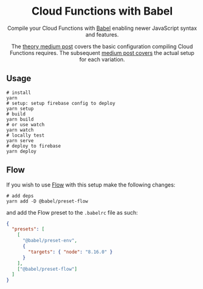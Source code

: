 <div align="center">

# Cloud Functions with Babel

Compile your Cloud Functions with [Babel][babel] enabling newer JavaScript syntax and features.

The [theory medium post][medium-post-theory] covers the basic configuration compiling Cloud Functions requires. The subsequent [medium post covers][medium-post-code] the actual setup for each variation.

</div>

## Usage

```shell
# install
yarn
# setup: setup firebase config to deploy
yarn setup
# build
yarn build
# or use watch
yarn watch
# locally test
yarn serve
# deploy to firebase
yarn deploy
```

## Flow

If you wish to use [Flow][flow] with this setup make the following changes:

```shell
# add deps
yarn add -D @babel/preset-flow
```

and add the Flow preset to the `.babelrc` file as such:

```json
{
  "presets": [
    [
      "@babel/preset-env",
      {
        "targets": { "node": "8.16.0" }
      }
    ],
    ["@babel/preset-flow"]
  ]
}
```

<!-- links -->

[babel]: https://babeljs.io/
[medium-post-theory]: https://medium.com/@jthegedus/cloud-functions-for-firebase-with-compiled-code-e234e83462dc
[medium-post-code]: https://medium.com/@jthegedus/cloud-functions-for-firebase-with-babel-flow-typescript-796606628d37
[flow]: https://flow.org/
